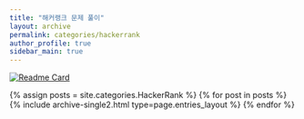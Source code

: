 ```yaml
---
title: "해커랭크 문제 풀이"
layout: archive
permalink: categories/hackerrank
author_profile: true
sidebar_main: true
---
```


[![Readme Card](https://github-readme-stats.vercel.app/api/pin/?username=djcho&repo=practice-coding-test)](https://github.com/djcho/practice-coding-test)

{% assign posts = site.categories.HackerRank %}
{% for post in posts %} {% include archive-single2.html type=page.entries_layout %} {% endfor %}
